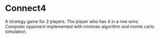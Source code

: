 # Connect4
A strategy game for 2 players. The player who has 4 in a row wins.
Computer opponent implemented with minimax algorithm and monte carlo simulation.
